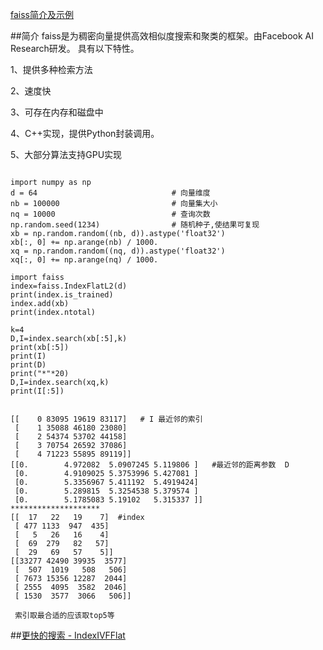 
[faiss简介及示例](https://blog.csdn.net/kanbuqinghuanyizhang/article/details/80774609)

##简介
faiss是为稠密向量提供高效相似度搜索和聚类的框架。由Facebook AI Research研发。 具有以下特性。

1、提供多种检索方法

2、速度快

3、可存在内存和磁盘中

4、C++实现，提供Python封装调用。

5、大部分算法支持GPU实现

```

import numpy as np
d = 64                              # 向量维度
nb = 100000                         # 向量集大小
nq = 10000                          # 查询次数
np.random.seed(1234)                # 随机种子,使结果可复现
xb = np.random.random((nb, d)).astype('float32')
xb[:, 0] += np.arange(nb) / 1000.
xq = np.random.random((nq, d)).astype('float32')
xq[:, 0] += np.arange(nq) / 1000.
 
import faiss
index=faiss.IndexFlatL2(d)
print(index.is_trained)
index.add(xb)
print(index.ntotal)

k=4
D,I=index.search(xb[:5],k)
print(xb[:5])
print(I)
print(D)
print("*"*20)
D,I=index.search(xq,k)
print(I[:5])


[[    0 83095 19619 83117]   # I 最近邻的索引
 [    1 35088 46180 23080]
 [    2 54374 53702 44158]
 [    3 70754 26592 37086]
 [    4 71223 55895 89119]]
[[0.        4.972082  5.0907245 5.119806 ]   #最近邻的距离参数  D
 [0.        4.9109025 5.3753996 5.427081 ]
 [0.        5.3356967 5.411192  5.4919424]
 [0.        5.289815  5.3254538 5.379574 ]
 [0.        5.1785083 5.19102   5.315337 ]]
********************
[[  17   22   19    7]  #index
 [ 477 1133  947  435]
 [   5   26   16    4]
 [  69  279   82   57]
 [  29   69   57    5]]
[[33277 42490 39935  3577]  
 [  507  1019   508   506]
 [ 7673 15356 12287  2044]
 [ 2555  4095  3582  2046]
 [ 1530  3577  3066   506]]
 
 索引取最合适的应该取top5等
```


##[更快的搜索 - IndexIVFFlat](https://blog.csdn.net/weixin_33711647/article/details/87003653)

```


```

